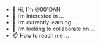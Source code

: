 - 👋 Hi, I’m @001DAN
- 👀 I’m interested in ...
- 🌱 I’m currently learning ...
- 💞️ I’m looking to collaborate on ...
- 📫 How to reach me ...

<!---
001DAN/001DAN is a ✨ special ✨ repository because its `README.md` (this file) appears on your GitHub profile.
You can click the Preview link to take a look at your changes.
--->
